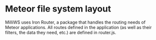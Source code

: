 # Meteor file system layout

MilliWS uses Iron Router, a package that handles the routing needs of Meteor applications. All routes defined in the application (as well as their filters, the data they need, etc.) are defined in router.js.
